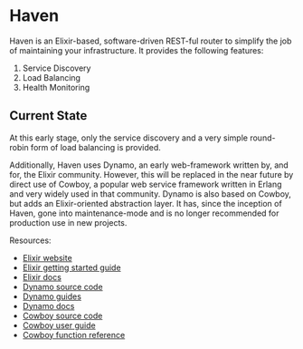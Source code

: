 # Haven

Haven is an Elixir-based, software-driven REST-ful router to simplify
the job of maintaining your infrastructure. It provides the following
features:

1. Service Discovery
2. Load Balancing
3. Health Monitoring

## Current State

At this early stage, only the service discovery and a very simple
round-robin form of load balancing is provided.

Additionally, Haven uses Dynamo, an early web-framework written by,
and for, the Elixir community. However, this will be replaced in the
near future by direct use of Cowboy, a popular web service framework
written in Erlang and very widely used in that community. Dynamo is
also based on Cowboy, but adds an Elixir-oriented abstraction
layer. It has, since the inception of Haven, gone into
maintenance-mode and is no longer recommended for production use in
new projects.

Resources:

* [Elixir website](http://elixir-lang.org/)
* [Elixir getting started guide](http://elixir-lang.org/getting_started/1.html)
* [Elixir docs](http://elixir-lang.org/docs)
* [Dynamo source code](https://github.com/elixir-lang/dynamo)
* [Dynamo guides](https://github.com/elixir-lang/dynamo#learn-more)
* [Dynamo docs](http://elixir-lang.org/docs/dynamo)
* [Cowboy source code](https://github.com/ninenines/cowboy)
* [Cowboy user guide](http://ninenines.eu/docs/en/cowboy/HEAD/guide)
* [Cowboy function reference](http://ninenines.eu/docs/en/cowboy/HEAD/manual)
